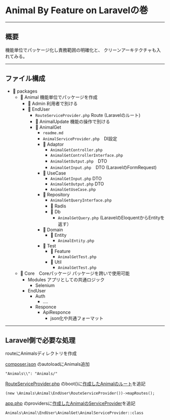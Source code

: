 # Animal By Feature on Laravelの巻

---

## 概要

機能単位でパッケージ化し責務範囲の明確化と、 クリーンアーキテクチャも入れてみる。

---

## ファイル構成

- 📁 packages
    - 📁 Animal 機能単位でパッケージを作成
        - 📁 Admin 利用者で別ける
        - 📁 EndUser
            - `RouteServiceProvider.php` Route (Laravelのルート)
            - 📁 AnimalUpdate 機能の操作で別ける
            - 📁 AnimalGet
                - `readme.md`
                - `AnimalServiceProvider.php`　DI設定
                - 📁 Adaptor
                    - `AnimalGetController.php`
                    - `AnimalGetControllerInterface.php`
                    - `AnimalGetOutput.php`　DTO
                    - `AnimalGetInput.php`　DTO (LaravelのFormRequest)
                - 📁 UseCase
                    - `AnimalGetInput.php` DTO
                    - `AnimalGetOutput.php` DTO
                    - `AnimalGetUseCase.php`
                - 📁 Repository
                    - `AnimalGetQueryInterface.php`
                    - 📁 Radis　
                    - 📁 Db
                        - `AnimalGetQuery.php` (LaravelのEloquentからEntityを返す）
                - 📁 Domain
                    - 📁 Entity
                        - `AnimalEntity.php`
                - 📁 Test
                    - 📁 Feature
                        - `AnimalGetTest.php`
                    - 📁 Util
                        - `AnimalGetTest.php`
    - 📁 Core　Coreパッケージ パッケージを跨いで使用可能
        - Modules アプリとしての共通ロジック
          - Selenium
        - EndUser
            - Auth
                - ….
            - Responce
                - ApiResponce
                    - json化や共通フォーマット


---

## Laravel側で必要な処理


 routeにAnimalsディレクトリを作成

 [composer.json](composer.json) のautoloadにAnimals追加

```
"Animals\\": "Animals/"
```

 [RouteServiceProvider.php](app%2FProviders%2FRouteServiceProvider.php) のboot()に[作成したAnimalのルート](Animals%2FAnimal%2FEndUser%2FRouteServiceProvider.php)を追記

```
(new \Animals\Animal\EndUser\RouteServiceProvider())->mapRoutes();
```

 [app.php](config%2Fapp.php) のprovidersに[作成したAnimalのServiceProvider](Animals%2FAnimal%2FEndUser%2FAnimalGet%2FAnimalServiceProvider.php)を追記

```
Animals\Animal\EndUser\AnimalGet\AnimalServiceProvider::class
```


